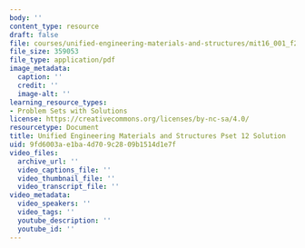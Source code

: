 ```yaml
---
body: ''
content_type: resource
draft: false
file: courses/unified-engineering-materials-and-structures/mit16_001_f21_pset12_sol.pdf
file_size: 359053
file_type: application/pdf
image_metadata:
  caption: ''
  credit: ''
  image-alt: ''
learning_resource_types:
- Problem Sets with Solutions
license: https://creativecommons.org/licenses/by-nc-sa/4.0/
resourcetype: Document
title: Unified Engineering Materials and Structures Pset 12 Solution
uid: 9fd6003a-e1ba-4d70-9c28-09b1514d1e7f
video_files:
  archive_url: ''
  video_captions_file: ''
  video_thumbnail_file: ''
  video_transcript_file: ''
video_metadata:
  video_speakers: ''
  video_tags: ''
  youtube_description: ''
  youtube_id: ''
---
```

